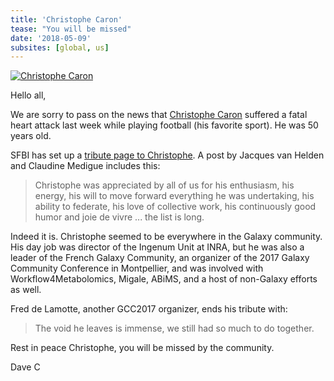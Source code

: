 ```yaml
---
title: 'Christophe Caron'
tease: "You will be missed"
date: '2018-05-09'
subsites: [global, us]
---
```

[<img class="float-right" src="/news/2018-05-caron/christophe-caron.jpg" alt="Christophe Caron" />](https://www.sfbi.fr/content/d%C3%A9c%C3%A8s-de-christophe-caron)

Hello all,

We are sorry to pass on the news that [Christophe Caron](https://www.sfbi.fr/content/d%C3%A9c%C3%A8s-de-christophe-caron) suffered a fatal heart attack last week while playing football (his favorite sport). He was 50 years old.

SFBI has set up a [tribute page to Christophe](https://www.sfbi.fr/content/d%C3%A9c%C3%A8s-de-christophe-caron).  A post by Jacques van Helden and Claudine Medigue includes this:

<blockquote class="blockquote">
Christophe was appreciated by all of us for his enthusiasm, his energy, his will to move forward everything he was undertaking, his ability to federate, his love of collective work, his continuously good humor and joie de vivre ... the list is long.
</blockquote>

Indeed it is. Christophe seemed to be everywhere in the Galaxy community.  His day job was director of the Ingenum Unit at INRA, but he was also a leader of the French Galaxy Community, an organizer of the 2017 Galaxy Community Conference in Montpellier, and was involved with Workflow4Metabolomics, Migale, ABiMS, and a host of non-Galaxy efforts as well.

Fred de Lamotte, another GCC2017 organizer, ends his tribute with:

<blockquote class="blockquote">
The void he leaves is immense, we still had so much to do together.
</blockquote>

Rest in peace Christophe, you will be missed by the community.

Dave C
